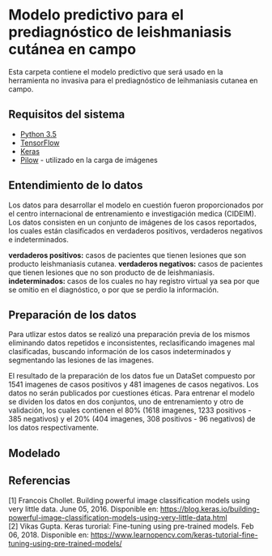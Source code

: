 # Modelo predictivo para el prediagnóstico de leishmaniasis cutánea en campo

Esta carpeta contiene el modelo predictivo que será usado en la herramienta no invasiva para el prediagnóstico de leihmaniasis cutanea en campo.

## Requisitos del sistema

* [Python 3.5](https://www.python.org/) 
* [TensorFlow](https://www.tensorflow.org/)
* [Keras](https://keras.io/) 
* [Pilow](https://pillow.readthedocs.io/en/5.1.x/) - utilizado en la carga de imágenes

## Entendimiento de lo datos

Los datos para desarrollar el modelo en cuestión fueron proporcionados por el centro internacional de entrenamiento e investigación medica (CIDEIM). Los datos consisten en un conjunto de imágenes de los casos reportados, los cuales están clasificados en verdaderos positivos, verdaderos negativos e indeterminados. 

 **verdaderos positivos:** casos de pacientes que tienen lesiones que son producto leishmaniasis cutanea.
 **verdaderos negativos:** casos de pacientes que tienen lesiones que no son producto de de leishmaniasis.
 **indeterminados:** casos de los cuales no hay registro virtual ya sea por que se omitio en el diagnóstico, o por que se perdio la información.

## Preparación de los datos

Para utlizar estos datos se realizó una preparación previa de los mismos eliminando datos repetidos e inconsistentes, reclasificando imagenes mal clasificadas, buscando información de los casos indeterminados  y segmentando las lesiones de las imagenes.  
  
El resultado de la preparación de los datos fue un DataSet compuesto por 1541 imagenes de casos positivos y 481 imagenes de casos negativos. Los datos no serán publicados por cuestiones éticas. Para entrenar el modelo se dividen los datos en dos conjuntos, uno de entrenamiento y otro de validación, los cuales contienen el 80% (1618 imagenes, 1233 positivos - 385 negativos) y el 20% (404 imagenes, 308 positivos - 96 negativos) de los datos respectivamente.

## Modelado

## Referencias
[1] Francois Chollet. Building powerful image classification models using very little data. June 05, 2016. Disponible en: https://blog.keras.io/building-powerful-image-classification-models-using-very-little-data.html  
[2] Vikas Gupta. Keras turorial: Fine-tuning using pre-trained models. Feb 06, 2018. Disponible en: https://www.learnopencv.com/keras-tutorial-fine-tuning-using-pre-trained-models/
